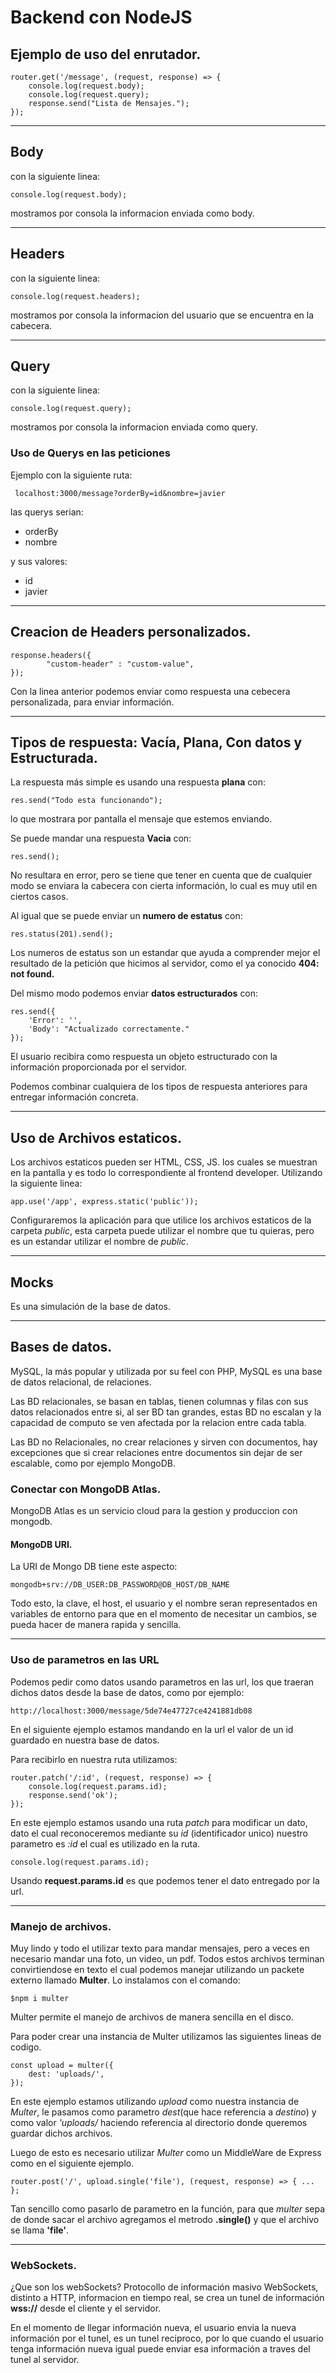 # Backend con NodeJS

## Ejemplo de uso del enrutador.

    router.get('/message', (request, response) => {
        console.log(request.body);
        console.log(request.query);
        response.send("Lista de Mensajes.");
    });

***

## Body
con la siguiente linea: 

    console.log(request.body);

mostramos por consola la informacion enviada como body.

***
## Headers
con la siguiente linea:
    
    console.log(request.headers);

mostramos por consola la informacion del usuario que se encuentra en la cabecera.

***
## Query
con la siguiente linea:
    
    console.log(request.query);

mostramos por consola la informacion enviada como query.

### Uso de Querys en las peticiones
Ejemplo con la siguiente ruta:

` localhost:3000/message?orderBy=id&nombre=javier`

las querys serian:
- orderBy
- nombre

y sus valores:
- id
- javier

***
## Creacion de Headers personalizados.

    response.headers({
            "custom-header" : "custom-value",
    });

Con la linea anterior podemos enviar como respuesta una cebecera personalizada, para enviar información.

***
## Tipos de respuesta: Vacía, Plana, Con datos y Estructurada.

La respuesta más simple es usando una respuesta **plana** con:

    res.send("Todo esta funcionando");

lo que mostrara por pantalla el mensaje que estemos enviando.

Se puede mandar una respuesta **Vacia** con:
    
    res.send();

No resultara en error, pero se tiene que tener en cuenta que de cualquier modo se enviara la cabecera con cierta información, lo cual es muy util en ciertos casos.

Al igual que se puede enviar un **numero de estatus** con:

    res.status(201).send();

Los numeros de estatus son un estandar que ayuda a comprender mejor el resultado de la petición que hicimos al servidor, como el ya conocido **404: not found.**

Del mismo modo podemos enviar **datos estructurados** con:

    res.send({
        'Error': '',
        'Body': "Actualizado correctamente."
    });

El usuario recibira como respuesta un objeto estructurado con la información proporcionada por el servidor.

Podemos combinar cualquiera de los tipos de respuesta anteriores para entregar información concreta.

***
## Uso de Archivos estaticos.
Los archivos estaticos pueden ser HTML, CSS, JS.
los cuales se muestran en la pantalla y es todo lo correspondiente al frontend developer.
Utilizando la siguiente linea:

    app.use('/app', express.static('public'));

Configuraremos la aplicación para que utilice los archivos estaticos de la carpeta *public*, esta carpeta puede utilizar el nombre que tu quieras, pero es un estandar utilizar el nombre de *public*.

***
## Mocks
Es una simulación de la base de datos.

***
## Bases de datos.
MySQL, la más popular y utilizada por su feel con PHP, MySQL es una base de datos relacional, de relaciones.

Las BD relacionales, se basan en tablas, tienen columnas y filas con sus datos relacionados entre si, al ser BD tan grandes, estas BD no escalan y la capacidad de computo se ven afectada por la relacion entre cada tabla.

Las BD no Relacionales, no crear relaciones y sirven con documentos, hay excepciones que si crear relaciones entre documentos sin dejar de ser escalable, como por ejemplo MongoDB.

### Conectar con MongoDB Atlas.
MongoDB Atlas es un servicio cloud para la gestion y produccion con mongodb.

#### MongoDB URI.
La URI de Mongo DB tiene este aspecto:

    mongodb+srv://DB_USER:DB_PASSWORD@DB_HOST/DB_NAME

Todo esto, la clave, el host, el usuario y el nombre seran representados en variables de entorno para que en el momento de necesitar un cambios, se pueda hacer de manera rapida y sencilla.

***
### Uso de parametros en las URL
Podemos pedir como datos usando parametros en las url, los que traeran dichos datos desde la base de datos, como por ejemplo:

    http://localhost:3000/message/5de74e47727ce4241881db08

En el siguiente ejemplo estamos mandando en la url el valor de un id guardado en nuestra base de datos.

Para recibirlo en nuestra ruta utilizamos:

    router.patch('/:id', (request, response) => {
        console.log(request.params.id);
        response.send('ok');
    });

En este ejemplo estamos usando una ruta *patch* para modificar un dato, dato el cual reconoceremos mediante su *id* (identificador unico) nuestro parametro es *:id* el cual es utilizado en la ruta.

    console.log(request.params.id);

Usando **request.params.id** es que podemos tener el dato entregado por la url.

***
### Manejo de archivos.
Muy lindo y todo el utilizar texto para mandar mensajes, pero a veces en necesario mandar una foto, un video, un pdf. Todos estos archivos terminan convirtiendose en texto el cual podemos manejar utilizando un packete externo llamado **Multer**.
Lo instalamos con el comando: 

    $npm i multer

Multer permite el manejo de archivos de manera sencilla en el disco.

Para poder crear una instancia de Multer utilizamos las siguientes lineas de codigo.

    const upload = multer({
        dest: 'uploads/',
    });

En este ejemplo estamos utilizando *upload* como nuestra instancia de *Multer*, le pasamos como parametro *dest*(que hace referencia a *destino*) y como valor *'uploads/* haciendo referencia al directorio donde queremos guardar dichos archivos.

Luego de esto es necesario utilizar *Multer* como un MiddleWare de Express como en el siguiente ejemplo.

    router.post('/', upload.single('file'), (request, response) => { ... };

Tan sencillo como pasarlo de parametro en la función, para que *multer* sepa de donde sacar el archivo agregamos el metrodo **.single()** y que el archivo se llama **'file'**.

***
### WebSockets.
¿Que son los webSockets?
Protocollo de información masivo WebSockets, distinto a HTTP, informacion en tiempo real, se crea un tunel de información **wss://** desde el cliente y el servidor.

En el momento de llegar información nueva, el usuario envia la nueva información por el tunel, es un tunel reciproco, por lo que cuando el usuario tenga información nueva igual puede enviar esa información a traves del tunel al servidor. 